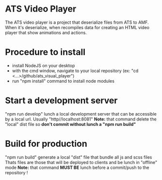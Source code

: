 # ATS Video Player
The ATS video player is a project that deserialize files from ATS to AMF.
When it's deserialize, when recompiles data for creating an HTML video player that show animations and actions.

# Procedure to install
* install NodeJS on your desktop
* with the cmd window, navigate to your local repository (ex: "cd <...>/github/ats_visual_player")
* run "npm install" command to install node modules

# Start a development server
"npm run develop" lunch a local development server that can be accessible by a local url.
Usually "http//localhost:8081"
**Note:** that command delete the "local" dist file so **don't commit without lunch a "npm run build"**

# Build for production
"npm run build" generate a local "dist" file that bundle all js and scss files
Thats files are those that will be deployed to clients and be lunch in "offline" mode
**Note:** that command **MUST BE** lunch before a commit/push to the repository !